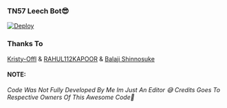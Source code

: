 ### TN57 Leech Bot😎


[![Deploy](https://www.herokucdn.com/deploy/button.svg)](https://heroku.com/deploy?template=https://github.com/Thor-Ragnarok/Tn57-Leech)

### Thanks To
[Kristy-Offl](https://github.com/kristy-offl) & [RAHUL112KAPOOR](https://github.com/RAHUL112KAPOOR) &
[Balaji Shinnosuke](https://github.com/bluv-pr)

#### NOTE:
<i>Code Was Not Fully Developed By Me Im Just An Editor 😅 Credits Goes To Respective Owners Of This Awesome Code🤗</I>

